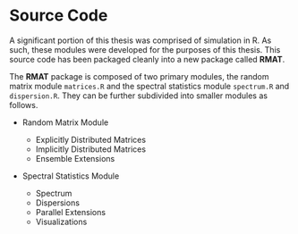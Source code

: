 
# Source Code

A significant portion of this thesis was comprised of simulation in R. As such, these modules were developed for the purposes of this thesis. This source code has been packaged cleanly into a new package called **RMAT**.

The **RMAT** package is composed of two primary modules, the random matrix module `matrices.R` and the spectral statistics module `spectrum.R` and `dispersion.R`. They can be further subdivided into smaller modules as follows.

- Random Matrix Module
  * Explicitly Distributed Matrices
  * Implicitly Distributed Matrices
  * Ensemble Extensions

- Spectral Statistics Module
  * Spectrum
  * Dispersions
  * Parallel Extensions
  * Visualizations

